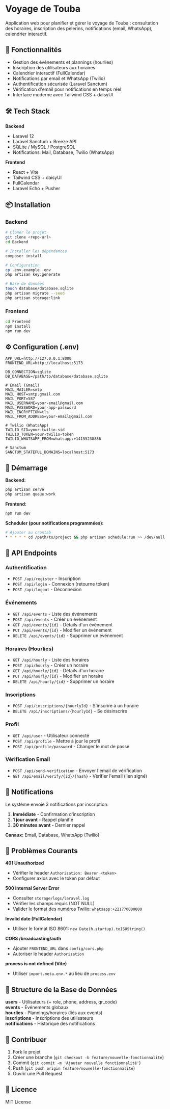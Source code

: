 # Voyage de Touba

Application web pour planifier et gérer le voyage de Touba : consultation des horaires, inscription des pèlerins, notifications (email, WhatsApp), calendrier interactif.

## 🚀 Fonctionnalités

- Gestion des événements et plannings (hourlies)
- Inscription des utilisateurs aux horaires
- Calendrier interactif (FullCalendar)
- Notifications par email et WhatsApp (Twilio)
- Authentification sécurisée (Laravel Sanctum)
- Vérification d'email pour notifications en temps réel
- Interface moderne avec Tailwind CSS + daisyUI

## 🛠️ Tech Stack

**Backend**
- Laravel 12
- Laravel Sanctum + Breeze API
- SQLite / MySQL / PostgreSQL
- Notifications: Mail, Database, Twilio (WhatsApp)

**Frontend**
- React + Vite
- Tailwind CSS + daisyUI
- FullCalendar
- Laravel Echo + Pusher

## 📦 Installation

### Backend

```bash
# Cloner le projet
git clone <repo-url>
cd Backend

# Installer les dépendances
composer install

# Configuration
cp .env.example .env
php artisan key:generate

# Base de données
touch database/database.sqlite
php artisan migrate --seed
php artisan storage:link
```

### Frontend

```bash
cd Frontend
npm install
npm run dev
```

## ⚙️ Configuration (.env)

```env
APP_URL=http://127.0.0.1:8000
FRONTEND_URL=http://localhost:5173

DB_CONNECTION=sqlite
DB_DATABASE=/path/to/database/database.sqlite

# Email (Gmail)
MAIL_MAILER=smtp
MAIL_HOST=smtp.gmail.com
MAIL_PORT=587
MAIL_USERNAME=your-email@gmail.com
MAIL_PASSWORD=your-app-password
MAIL_ENCRYPTION=tls
MAIL_FROM_ADDRESS=your-email@gmail.com

# Twilio (WhatsApp)
TWILIO_SID=your-twilio-sid
TWILIO_TOKEN=your-twilio-token
TWILIO_WHATSAPP_FROM=whatsapp:+14155238886

# Sanctum
SANCTUM_STATEFUL_DOMAINS=localhost:5173
```

## 🏃 Démarrage

**Backend:**
```bash
php artisan serve
php artisan queue:work
```

**Frontend:**
```bash
npm run dev
```

**Scheduler (pour notifications programmées):**
```bash
# Ajouter au crontab
* * * * * cd /path/to/project && php artisan schedule:run >> /dev/null 2>&1
```

## 📡 API Endpoints

### Authentification
- `POST /api/register` - Inscription
- `POST /api/login` - Connexion (retourne token)
- `POST /api/logout` - Déconnexion

### Événements
- `GET /api/events` - Liste des événements
- `POST /api/events` - Créer un événement
- `GET /api/events/{id}` - Détails d'un événement
- `PUT /api/events/{id}` - Modifier un événement
- `DELETE /api/events/{id}` - Supprimer un événement

### Horaires (Hourlies)
- `GET /api/hourly` - Liste des horaires
- `POST /api/hourly` - Créer un horaire
- `GET /api/hourly/{id}` - Détails d'un horaire
- `PUT /api/hourly/{id}` - Modifier un horaire
- `DELETE /api/hourly/{id}` - Supprimer un horaire

### Inscriptions
- `POST /api/inscriptions/{hourlyId}` - S'inscrire à un horaire
- `DELETE /api/inscriptions/{hourlyId}` - Se désinscrire

### Profil
- `GET /api/user` - Utilisateur connecté
- `POST /api/profile` - Mettre à jour le profil
- `POST /api/profile/password` - Changer le mot de passe

### Vérification Email
- `POST /api/send-verification` - Envoyer l'email de vérification
- `GET /api/email/verify/{id}/{hash}` - Vérifier l'email (lien signé)

## 🔔 Notifications

Le système envoie 3 notifications par inscription:
1. **Immédiate** - Confirmation d'inscription
2. **1 jour avant** - Rappel planifié
3. **30 minutes avant** - Dernier rappel

**Canaux:** Email, Database, WhatsApp (Twilio)

## 🐛 Problèmes Courants

**401 Unauthorized**
- Vérifier le header `Authorization: Bearer <token>`
- Configurer axios avec le token par défaut

**500 Internal Server Error**
- Consulter `storage/logs/laravel.log`
- Vérifier les champs requis (NOT NULL)
- Valider le format des numéros Twilio: `whatsapp:+221770000000`

**Invalid date (FullCalendar)**
- Utiliser le format ISO 8601: `new Date(h.startup).toISOString()`

**CORS /broadcasting/auth**
- Ajouter `FRONTEND_URL` dans `config/cors.php`
- Autoriser le header `Authorization`

**process is not defined (Vite)**
- Utiliser `import.meta.env.*` au lieu de `process.env`

## 📝 Structure de la Base de Données

**users** - Utilisateurs (+ role, phone, address, qr_code)  
**events** - Événements globaux  
**hourlies** - Plannings/horaires (liés aux events)  
**inscriptions** - Inscriptions des utilisateurs  
**notifications** - Historique des notifications

## 🤝 Contribuer

1. Fork le projet
2. Créer une branche (`git checkout -b feature/nouvelle-fonctionnalite`)
3. Commit (`git commit -m 'Ajouter nouvelle fonctionnalité'`)
4. Push (`git push origin feature/nouvelle-fonctionnalite`)
5. Ouvrir une Pull Request

## 📄 Licence

MIT License

